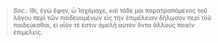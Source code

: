 

>  *Soc.*: ἴθι, ἐγὼ ἔφην, ὦ Ἰσχόμαχε, καὶ τόδε μοι παρατραπόμενος τοῦ λόγου περὶ τῶν παιδευομένων εἰς τὴν ἐπιμέλειαν δήλωσον περὶ τοῦ παιδεύεσθαι, εἰ οἷόν τέ ἐστιν ἀμελῆ αὐτὸν ὄντα ἄλλους ποιεῖν ἐπιμελεῖς.